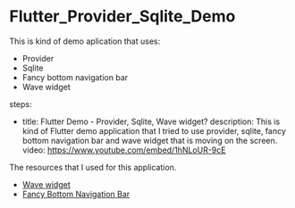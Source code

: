 # Flutter_Provider_Sqlite_Demo

This is kind of demo aplication that uses:
- Provider
- Sqlite
- Fancy bottom navigation bar
- Wave widget

steps:
- title: Flutter Demo - Provider, Sqlite, Wave widget?
  description: This is kind of Flutter demo application that I tried to use provider, sqlite, fancy bottom navigation bar and wave widget that is moving on the screen.
  video: https://www.youtube.com/embed/1hNLoUR-9cE

The resources that I used for this application.
- [Wave widget](https://github.com/i-protoss/wave)
- [Fancy Bottom Navigation Bar](https://github.com/tunitowen/fancy_bottom_navigation)


